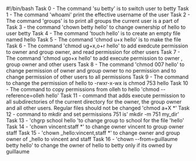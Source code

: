 #!/bin/bash
Task 0 - The command 'su betty' is to switch user to betty
Task 1 - The command 'whoami' print the effective username of the user
Task 2 - The command 'groups' is to print all groups the current user is a part of
Task 3 - the command 'chown betty hello' to change ownership of hello to user betty
Task 4 - The command 'touch hello' is to create an empty file named hello
Task 5 - The command 'chmod u+x hello' is to make the file
Task 6 - The command 'chmod ug+x,o+r hello' to add exedcute permission to owner and group owner, and read permission for other users
Task 7 - The command 'chmod ugo+x hello' to add execute permission to owner , group owner and other users
Task 8 - The command 'chmod 007 hello' to change permission of owner and group owner to no permission and to change permission of other users to all permissions
Task 9 - The command to change the permission of hello to -rwxr-x-wx is chmod 753 hello
Task 10 - The command to copy permissions from olleh to hello 'chmod --reference=olleh hello'
Task 11 - command that adds execute permission to all subdirectories of the current directory for the owner, the group owner and all other users. Regular files should not be changed 'chmod a+X *'
Task 12 - command to mkdir and set permissions 751 is' mkdir -m 751 my_dir'
Task 13 - 'chgrp school hello 'to change group to school for the file 'hello'
Task 14 - 'chown vincent:staff *' to change owner vincent to group owner staff
Task 15 - 'chown _hello:vincent,staff *' to change owner and group owner of _hello to vincent and staff
Task 16 - 'chown --from=guillaume betty hello' to change the owner of hello to betty only if its owned by guillaume
